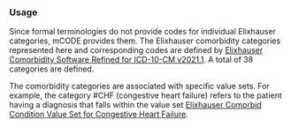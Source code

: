 ### Usage

Since formal terminologies do not provide codes for individual Elixhauser categories, mCODE provides them. The Elixhauser comorbidity categories represented here and corresponding codes are defined by [Elixhauser Comorbidity Software Refined for ICD-10-CM v2021.1](https://www.hcup-us.ahrq.gov/toolssoftware/comorbidityicd10/comorbidity_icd10.jsp). A total of 38 categories are defined.

The comorbidity categories are associated with specific value sets. For example, the category #CHF (congestive heart failure) refers to the patient having a diagnosis that falls within the value set [Elixhauser Comorbid Condition Value Set for Congestive Heart Failure](http://hl7.org/fhir/us/mcode/ValueSet/elixhauser-congestive-heart-failure-vs).
